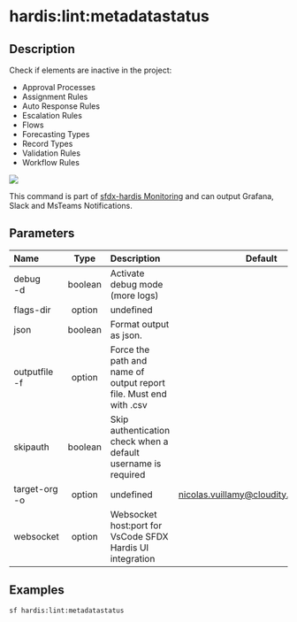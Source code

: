 <!-- This file has been generated with command 'sf hardis:doc:plugin:generate'. Please do not update it manually or it may be overwritten -->
# hardis:lint:metadatastatus

## Description

Check if elements are inactive in the project:

- Approval Processes
- Assignment Rules
- Auto Response Rules
- Escalation Rules
- Flows
- Forecasting Types
- Record Types
- Validation Rules
- Workflow Rules

![](https://github.com/hardisgroupcom/sfdx-hardis/raw/main/docs/assets/images/detect-inactive-metadata.gif)

This command is part of [sfdx-hardis Monitoring](https://sfdx-hardis.cloudity.com/salesforce-monitoring-inactive-metadata/) and can output Grafana, Slack and MsTeams Notifications.


## Parameters

| Name              |  Type   | Description                                                       |                 Default                  | Required | Options |
|:------------------|:-------:|:------------------------------------------------------------------|:----------------------------------------:|:--------:|:-------:|
| debug<br/>-d      | boolean | Activate debug mode (more logs)                                   |                                          |          |         |
| flags-dir         | option  | undefined                                                         |                                          |          |         |
| json              | boolean | Format output as json.                                            |                                          |          |         |
| outputfile<br/>-f | option  | Force the path and name of output report file. Must end with .csv |                                          |          |         |
| skipauth          | boolean | Skip authentication check when a default username is required     |                                          |          |         |
| target-org<br/>-o | option  | undefined                                                         | <nicolas.vuillamy@cloudity.com.playnico> |          |         |
| websocket         | option  | Websocket host:port for VsCode SFDX Hardis UI integration         |                                          |          |         |

## Examples

```shell
sf hardis:lint:metadatastatus
```



